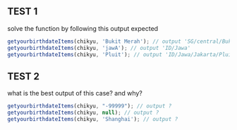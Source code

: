 
## TEST 1
solve the function by following this output expected
```ts
getyourbirthdateItems(chikyu, 'Bukit Merah'); // output 'SG/central/Bukit Merah'
getyourbirthdateItems(chikyu, 'jawA'); // output 'ID/Jawa'
getyourbirthdateItems(chikyu, 'Pluit'); // output 'ID/Jawa/Jakarta/Pluit'

```

## TEST 2
what is the best output of this case? and why?
```ts
getyourbirthdateItems(chikyu, "-99999"); // output ?
getyourbirthdateItems(chikyu, null); // output ?
getyourbirthdateItems(chikyu, 'Shanghai'); // output ?
```